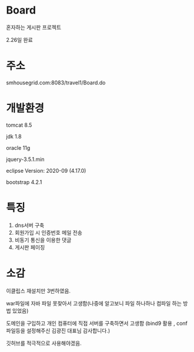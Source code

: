 # Board
혼자하는 게시판 프로젝트

2.26일 완료

주소
===================================

smhousegrid.com:8083/travel1/Board.do


개발환경
=================================

tomcat 8.5

jdk 1.8

oracle 11g

jquery-3.5.1.min

eclipse Version: 2020-09 (4.17.0)

bootstrap 4.2.1





특징
==================================
1. dns서버 구축
2. 회원가입 시 인증번호 메일 전송
3. 비동기 통신을 이용한 댓글
4. 게시판 페이징

소감
===================================
이클립스 재설치만 3번하였음. 

war파일에 자바 파일 못찾아서 고생함(나중에 알고보니 파일 하나하나 컴파일 하는 방법 있었음)

도메인을 구입하고 개인 컴퓨터에 직접 서버를 구축하면서 고생함 (bind9 활용 , conf 파일등을 설정해주신 김광진 대표님 감사합니다.)

깃허브를 적극적으로 사용해야겠음.


